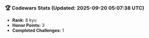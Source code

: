 ### 🏆 Codewars Stats (Updated: 2025-09-20 05:07:38 UTC)

- **Rank:** 8 kyu
- **Honor Points:** 3
- **Completed Challenges:** 1
